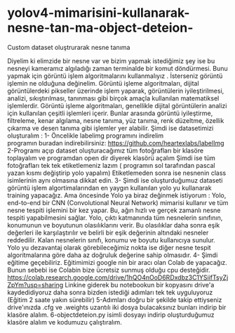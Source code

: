 # yolov4-mimarisini-kullanarak-nesne-tan-ma-object-deteion-
Custom dataset oluştrurarak nesne tanıma


Diyelim ki elimzide bir nesne var ve bizim yapmak istediğimiz şey ise bu nesneyi kameramız algıladığı zaman terminalde bir komut döndürmesi.
Bunu yapmak için görüntü işlem algoritmalarını kullanmalıyız . İsterseniz görüntü işlemin ne olduğuna değinelim. Görüntü işleme algoritmaları, dijital görüntülerdeki pikseller üzerinde işlem yaparak, görüntülerin iyileştirilmesi, analizi, sıkıştırılması, tanınması gibi birçok amaçla kullanılan matematiksel işlemlerdir. Görüntü işleme algoritmaları, genellikle dijital görüntülerin analizi için kullanılan çeşitli işlemleri içerir. Bunlar arasında görüntü iyileştirme, filtreleme, kenar algılama, nesne tanıma, yüz tanıma, renk düzeltme, özellik çıkarma ve desen tanıma gibi işlemler yer alabilir. 
Şimdi ise datasetimizi oluşturalım :
1- Öncelikle labelimg programını indirelim <br />
programın buradan indirebilirsiniz: https://github.com/heartexlabs/labelImg<br />
2-Programı açıp dataset oluşturacağımız tüm fotoğrafları bir klasöre toplayalım ve programdan open dir diyerek klasörü açalım
Şimdi ise tüm fotoğrafları tek tek etiketlemeniz lazım ( programın sol tarafından pascal yazan kısmı değiştirip yolo yapalım)
Etiketlemeden sonra ise nesnenin class isimlerinin aynı olmasına dikkat edin.
3- Şimdi ise oluşturduğumuz dataseti görüntü işlem algortimalarından en yaygın kullanılan yolo yu kullanarak training yapacağız.
Ama öncesinde Yolo ya biraz değinmek istiyorum :
Yolo, end-to-end bir CNN (Convolutional Neural Network) mimarisi kullanır ve tüm nesne tespiti işlemini bir kez yapar. Bu, ağın hızlı ve gerçek zamanlı nesne tespiti yapabilmesini sağlar. Yolo, çıktı katmanında tüm nesnelerin sınıfının, konumunun ve boyutunun olasılıklarını verir. Bu olasılıklar daha sonra eşik değerleri ile karşılaştırılır ve belirli bir eşik değerinin altındaki nesneler reddedilir. Kalan nesnelerin sınıfı, konumu ve boyutu kullanıcıya sunulur. Yolo yu dezavantaj olarak görebileceğimiz nokta ise diğer nesne tespit algoritmalarına göre daha az doğruluk değerine sahip olmasıdır.
4- Şimdi eğitime geçebiliriz. Eğitimimizi google nin bir aracı olan Colab de yapacağız. Bunun sebebi ise Colabin bize ücretsiz sunmuş olduğu cpu desteğidir.
https://colab.research.google.com/drive/1hQO4nOoD6RDxdbz3C1YSiifTsyZjZpYm?usp=sharing Linkine giderek bu notebookun bir kopyasını drive'a kaydedidiyoruz daha sonra bizden istediği adımları tek tek uyguluyoruz (Eğitim 2 saate yakın sürebilir)
5-Adımları doğru bir şekilde takip ettiyseniz drive'ınızda .cfg ve .weights uzantılı iki dosya bulacaksınız bunları indirip bir klasöre alalım.
6-objectdeteion.py isimli dosyayı indirip oluşturduğumuz klasöre alalım ve kodumuzu çalıştıralım.
